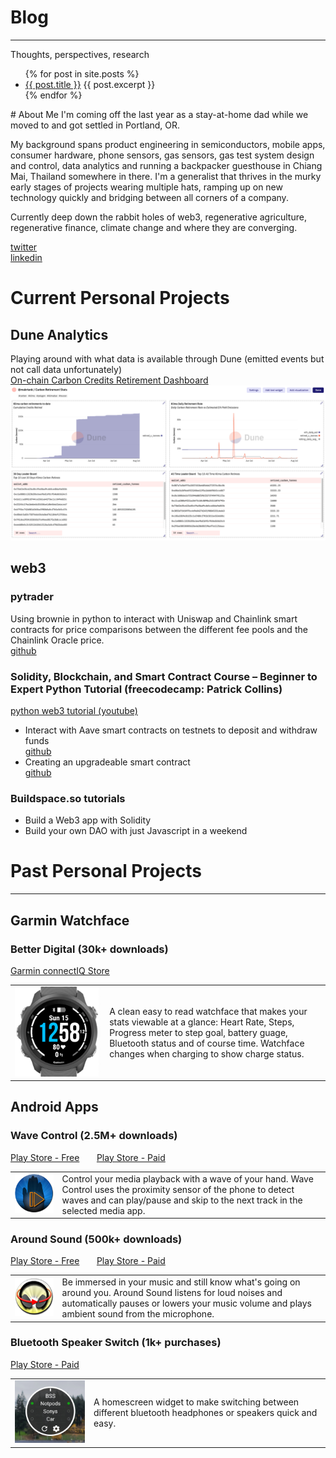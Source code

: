 # Blog
---
Thoughts, perspectives, research 

<ul>
  {% for post in site.posts %}
    <li>
      <a href="{{ post.url }}">{{ post.title }}</a>
      {{ post.excerpt }}
    </li>
  {% endfor %}
</ul>
# About Me
I'm coming off the last year as a stay-at-home dad while we moved to and got settled in Portland, OR. 

My background spans product engineering in semiconductors, mobile apps, consumer hardware, phone sensors, gas sensors, gas test system design and control, data analytics and running a backpacker guesthouse in Chiang Mai, Thailand somewhere in there. I'm a generalist that thrives in the murky early stages of projects wearing multiple hats, ramping up on new technology quickly and bridging between all corners of a company. 

Currently deep down the rabbit holes of web3, regenerative agriculture, regenerative finance, climate change and where they are converging. 

[twitter](https://www.twitter.com/marksthinktank) <br>
[linkedin](https://www.linkedin.com/in/mark-bilodeau-8974281/)


# Current Personal Projects

## Dune Analytics
Playing around with what data is available through Dune (emitted events but not call data unfortunately)<br>
[On-chain Carbon Credits Retirement Dashboard](https://dune.com/makrtank/carbon-retirement-stats)
<a href="https://dune.com/makrtank/carbon-retirement-stats"><img  src="/images/dune-snapshot.png" alt="Dune dashboard" width="600"/></a>


## web3

### pytrader
Using brownie in python to interact with Uniswap and Chainlink smart contracts for price comparisons between the different fee pools and the Chainlink Oracle price. <br>
[github](https://github.com/makrtank/py_trader)

### Solidity, Blockchain, and Smart Contract Course – Beginner to Expert Python Tutorial (freecodecamp: Patrick Collins)
[python web3 tutorial (youtube)](https://www.youtube.com/watch?v=M576WGiDBdQ)<br>
- Interact with Aave smart contracts on testnets to deposit and withdraw funds<br>
[github](https://github.com/makrtank/aave_brownie_py)<br>
- Creating an upgradeable smart contract<br>
[github](https://github.com/makrtank/sc_upgrades)

### Buildspace.so tutorials
- Build a Web3 app with Solidity
- Build your own DAO with just Javascript in a weekend


# Past Personal Projects
---
## Garmin Watchface

### Better Digital (30k+ downloads)
[Garmin connectIQ Store](https://apps.garmin.com/en-GB/apps/35e4ed30-8876-4f70-af8f-1c731011959d)
<table>
    <colgroup>
       <col span="1" style="width: 30%;">
       <col span="1" style="width: 70%;">
    </colgroup>
    <tr>
        <td><img  src="/images/better-digital.png" alt="Better Digital on FR245" width="250" margin-top = "5"/></td>
        <td>A clean easy to read watchface that makes your stats viewable at a glance: Heart Rate, Steps, Progress meter to step goal, battery guage, Bluetooth status and of course time. Watchface changes when charging to show charge status.</td>
    </tr>
</table>

## Android Apps

### Wave Control (2.5M+ downloads)
[Play Store - Free](https://play.google.com/store/apps/details?id=com.MarksThinkTank.WaveControl) &nbsp;&nbsp;&nbsp;&nbsp;&nbsp; 
[Play Store - Paid](https://play.google.com/store/apps/details?id=com.MarksThinkTank.WaveControlPro)
<table border-collapse="collapse" border="0">
    <colgroup>
       <col span="1" style="width: 15%;">
       <col span="1" style="width: 85%;">
    </colgroup>
    <tr>
        <td><img  src="/images/wave-control-icon.png" alt="Wave Control" width="150" margin-top = "5"/></td>
        <td>Control your media playback with a wave of your hand. Wave Control uses the proximity sensor of the phone to detect waves and can play/pause and skip to the next track in the selected media app.</td>
    </tr>
</table>




### Around Sound (500k+ downloads)
[Play Store - Free](https://play.google.com/store/apps/details?id=com.MarksThinkTank.AroundSound) &nbsp;&nbsp;&nbsp;&nbsp;&nbsp;
[Play Store - Paid](https://play.google.com/store/apps/details?id=com.MarksThinkTank.AroundSoundPro)
<table>
    <colgroup>
       <col span="1" style="width: 15%;">
       <col span="1" style="width: 85%;">
    </colgroup>
    <tr>
        <td><img  src="/images/around-sound-icon.png" alt="Around Sound" width="150" margin-top = "5"/></td>
        <td>Be immersed in your music and still know what's going on around you. Around Sound listens for loud noises and automatically pauses or lowers your music volume and plays ambient sound from the microphone. </td>
    </tr>
</table>


### Bluetooth Speaker Switch (1k+ purchases)
[Play Store - Paid](https://play.google.com/store/apps/details?id=com.MarksThinkTank.btswitch.full)
<table>
    <colgroup>
       <col span="1" style="width: 25%;">
       <col span="1" style="width: 75%;">
    </colgroup>
    <tr>
        <td><img  src="/images/bluetooth-speaker-switch.png" alt="Bluetooth Speaker Switch" width="200" margin-top = "5"/></td>
        <td>A homescreen widget to make switching between different bluetooth headphones or speakers quick and easy. </td>
    </tr>
</table>



<br>
